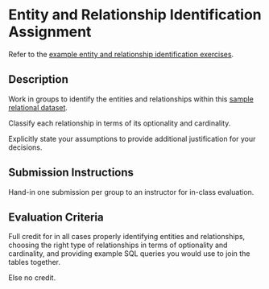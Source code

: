 # Entity and Relationship Identification Assignment

Refer to the [example entity and relationship identification exercises](/resources/database-design/conceptual-design-exercises.md).

## Description

Work in groups to identify the entities and relationships within this [sample relational dataset](#TODO).

Classify each relationship in terms of its optionality and cardinality.

Explicitly state your assumptions to provide additional justification for your decisions.

## Submission Instructions

Hand-in one submission per group to an instructor for in-class evaluation.

## Evaluation Criteria

Full credit for in all cases properly identifying entities and relationships, choosing the right type of relationships in terms of optionality and cardinality, and providing example SQL queries you would use to join the tables together.

Else no credit.
